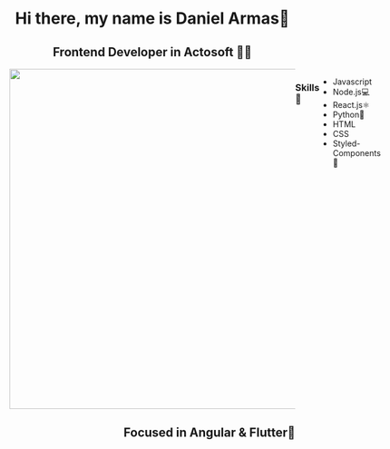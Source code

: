 <h1 align="center">Hi there, my name is Daniel Armas👋</h1>
<h2 align="center">Frontend Developer in Actosoft 👨‍💻</h2>
<div style="display: flex; flex-direction: row;">
  <img src="https://media.giphy.com/media/ZeFG00TVXs54Pw4c8e/giphy.gif" width="600" height="600"/>
  <h3>Skills🚀</h3>
  <ul>
    <li>Javascript</li>
    <li>Node.js💻</li>
    <li>React.js⚛️</li>
    <li>Python🐍</li>
    <li>HTML</li>
    <li>CSS</li>
    <li>Styled-Components💅</li>
  </ul>
</div>
<h2 align="right">Focused in Angular & Flutter🤫</h2>
<!--
**DanielArmR/DanielArmR** is a ✨ _special_ ✨ repository because its `README.md` (this file) appears on your GitHub profile.

Here are some ideas to get you started:

- 🔭 I’m currently working on ...
- 🌱 I’m currently learning ...
- 👯 I’m looking to collaborate on ...
- 🤔 I’m looking for help with ...
- 💬 Ask me about ...
- 📫 How to reach me: ...
- 😄 Pronouns: ...
- ⚡ Fun fact: ...
-->
